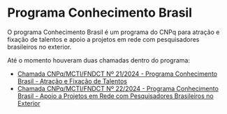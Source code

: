 # Programa Conhecimento Brasil

O programa Conhecimento Brasil é um programa do CNPq para atração e fixação de talentos e apoio a projetos em rede com pesquisadores brasileiros no exterior.

Até o momento houveram duas chamadas dentro do programa:

- [Chamada CNPq/MCTI/FNDCT Nº 21/2024 - Programa Conhecimento Brasil - Atração e Fixação de Talentos][chamada-21-2024]
- [Chamada CNPq/MCTI/FNDCT Nº 22/2024 - Programa Conhecimento Brasil - Apoio a Projetos em Rede com Pesquisadores Brasileiros no Exterior][chamada-22-2024]


[chamada-21-2024]: http://memoria2.cnpq.br/web/guest/chamadas-publicas?p_p_id=resultadosportlet_WAR_resultadoscnpqportlet_INSTANCE_0ZaM&filtro=abertas&detalha=chamadaDivulgada&idDivulgacao=12345
[chamada-22-2024]: http://memoria2.cnpq.br/web/guest/chamadas-publicas?p_p_id=resultadosportlet_WAR_resultadoscnpqportlet_INSTANCE_0ZaM&filtro=abertas&detalha=chamadaDivulgada&idDivulgacao=12325
